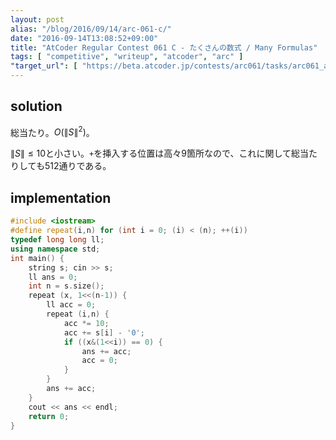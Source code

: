 ```yaml
---
layout: post
alias: "/blog/2016/09/14/arc-061-c/"
date: "2016-09-14T13:08:52+09:00"
title: "AtCoder Regular Contest 061 C - たくさんの数式 / Many Formulas"
tags: [ "competitive", "writeup", "atcoder", "arc" ]
"target_url": [ "https://beta.atcoder.jp/contests/arc061/tasks/arc061_a" ]
---
```


## solution

総当たり。$O({\|S\|}^2)$。

$\|S\| \le 10$と小さい。`+`を挿入する位置は高々$9$箇所なので、これに関して総当たりしても$512$通りである。

## implementation

``` c++
#include <iostream>
#define repeat(i,n) for (int i = 0; (i) < (n); ++(i))
typedef long long ll;
using namespace std;
int main() {
    string s; cin >> s;
    ll ans = 0;
    int n = s.size();
    repeat (x, 1<<(n-1)) {
        ll acc = 0;
        repeat (i,n) {
            acc *= 10;
            acc += s[i] - '0';
            if ((x&(1<<i)) == 0) {
                ans += acc;
                acc = 0;
            }
        }
        ans += acc;
    }
    cout << ans << endl;
    return 0;
}
```
